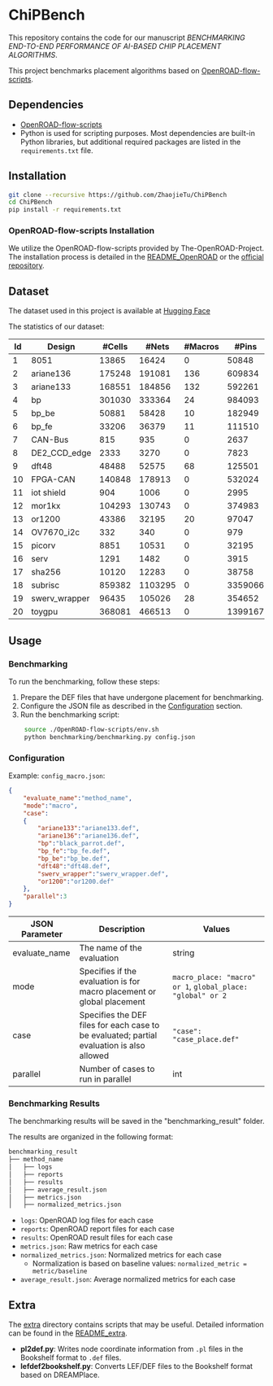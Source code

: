 # ChiPBench

This repository contains the code for our manuscript *BENCHMARKING END-TO-END PERFORMANCE OF AI-BASED CHIP PLACEMENT ALGORITHMS*.

This project benchmarks placement algorithms based on [OpenROAD-flow-scripts](https://github.com/The-OpenROAD-Project/OpenROAD-flow-scripts).

## Dependencies

- [OpenROAD-flow-scripts](https://github.com/The-OpenROAD-Project/OpenROAD-flow-scripts)
- Python is used for scripting purposes. Most dependencies are built-in Python libraries, but additional required packages are listed in the `requirements.txt` file.

## Installation

```bash
git clone --recursive https://github.com/ZhaojieTu/ChiPBench
cd ChiPBench
pip install -r requirements.txt
```


### OpenROAD-flow-scripts Installation

We utilize the OpenROAD-flow-scripts provided by The-OpenROAD-Project. The installation process is detailed in the [README_OpenROAD](https://github.com/ZhaojieTu/OpenROAD-flow-scripts/blob/master/README.md) or the [official repository](https://github.com/The-OpenROAD-Project/OpenROAD-flow-scripts).



## Dataset

The dataset used in this project is available at [Hugging Face](https://huggingface.co/datasets/ZhaojieTu/ChiPBench-D)

The statistics of our dataset:

| Id | Design         | \#Cells | \#Nets  | \#Macros | \#Pins  | \#IOs | \#Edges |
|----|----------------|---------|---------|----------|---------|-------|---------|
| 1  | 8051           | 13865   | 16424   | 0        | 50848   | 10    | 16174   |
| 2  | ariane136      | 175248  | 191081  | 136      | 609834  | 495   | 187911  |
| 3  | ariane133      | 168551  | 184856  | 132      | 592261  | 495   | 183142  |
| 4  | bp             | 301030  | 333364  | 24       | 984093  | 1198  | 333364  |
| 5  | bp\_be         | 50881   | 58428   | 10       | 182949  | 3029  | 58092   |
| 6  | bp\_fe         | 33206   | 36379   | 11       | 111510  | 2511  | 36203   |
| 7  | CAN-Bus        | 815     | 935     | 0        | 2637    | 13    | 935     |
| 8  | DE2\_CCD\_edge | 2333    | 3270    | 0        | 7823    | 64    | 3170    |
| 9  | dft48          | 48488   | 52575   | 68       | 125501  | 132   | 50654   |
| 10 | FPGA-CAN       | 140848  | 178913  | 0        | 532024  | 4     | 176472  |
| 11 | iot shield     | 904     | 1006    | 0        | 2995    | 33    | 974     |
| 12 | mor1kx         | 104293  | 130743  | 0        | 374983  | 576   | 125979  |
| 13 | or1200         | 43386   | 32195   | 20       | 97047   | 383   | 31958   |
| 14 | OV7670\_i2c    | 332     | 340     | 0        | 979     | 29    | 316     |
| 15 | picorv         | 8851    | 10531   | 0        | 32195   | 409   | 10470   |
| 16 | serv           | 1291    | 1482    | 0        | 3915    | 306   | 1403    |
| 17 | sha256         | 10120   | 12283   | 0        | 38758   | 77    | 12176   |
| 18 | subrisc        | 859382  | 1103295 | 0        | 3359066 | 34    | 1092653 |
| 19 | swerv\_wrapper | 96435   | 105026  | 28       | 354652  | 1416  | 104565  |
| 20 | toygpu         | 368081  | 466513  | 0        | 1399167 | 11    | 461675  |

## Usage

### Benchmarking

To run the benchmarking, follow these steps:

1. Prepare the DEF files that have undergone placement for benchmarking.
2. Configure the JSON file as described in the [Configuration](#configuration) section.
3. Run the benchmarking script:
   ```bash
    source ./OpenROAD-flow-scripts/env.sh
    python benchmarking/benchmarking.py config.json
   ```

### Configuration

Example: `config_macro.json`:
```json
{
    "evaluate_name":"method_name",
    "mode":"macro",
    "case":
    {
        "ariane133":"ariane133.def",
        "ariane136":"ariane136.def",
        "bp":"black_parrot.def",
        "bp_fe":"bp_fe.def",
        "bp_be":"bp_be.def",
        "dft48":"dft48.def",
        "swerv_wrapper":"swerv_wrapper.def",
        "or1200":"or1200.def"
    },
    "parallel":3
}
```

| JSON Parameter  | Description                                     | Values                                                 |
|-----------------|-------------------------------------------------|--------------------------------------------------------|
| evaluate_name   | The name of the evaluation                      | string                                                 |
| mode            | Specifies if the evaluation is for macro placement or global placement | `macro_place: "macro" or 1`, `global_place: "global" or 2` |
| case            | Specifies the DEF files for each case to be evaluated; partial evaluation is also allowed | `"case": "case_place.def"`                             |
| parallel        | Number of cases to run in parallel              | int                                                    |

### Benchmarking Results

The benchmarking results will be saved in the "benchmarking_result" folder.

The results are organized in the following format:
```bash
benchmarking_result
├── method_name
│   ├── logs
│   ├── reports
│   ├── results
│   ├── average_result.json
│   ├── metrics.json
│   ├── normalized_metrics.json
```

- `logs`: OpenROAD log files for each case
- `reports`: OpenROAD report files for each case
- `results`: OpenROAD result files for each case
- `metrics.json`: Raw metrics for each case
- `normalized_metrics.json`: Normalized metrics for each case 
  - Normalization is based on baseline values: `normalized_metric = metric/baseline`
- `average_result.json`: Average normalized metrics for each case


## Extra

The [extra](./extra/) directory contains scripts that may be useful. Detailed information can be found in the [README_extra](./extra/README.md).

- **pl2def.py**: Writes node coordinate information from `.pl` files in the Bookshelf format to `.def` files.
- **lefdef2bookshelf.py**: Converts LEF/DEF files to the Bookshelf format based on DREAMPlace.